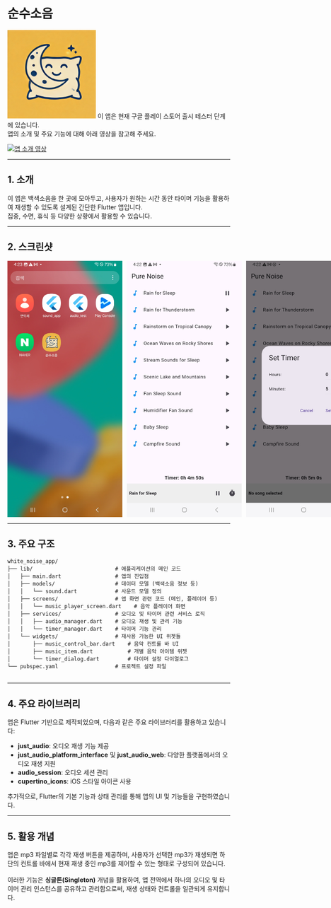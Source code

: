 # 순수소음
<img src="asset/images/app_icon.png" alt="앱 아이콘" width="200" />
이 앱은 현재 구글 플레이 스토어 출시 테스터 단계에 있습니다.<br />
앱의 소개 및 주요 기능에 대해 아래 영상을 참고해 주세요.


[![앱 소개 영상](https://img.youtube.com/vi/VIDEO_ID/0.jpg)](https://www.youtube.com/watch?v=VIDEO_ID)

---

## 1. 소개

이 앱은 백색소음을 한 곳에 모아두고, 사용자가 원하는 시간 동안 타이머 기능을 활용하여 재생할 수 있도록 설계된 간단한 Flutter 앱입니다.<br />
집중, 수면, 휴식 등 다양한 상황에서 활용할 수 있습니다.

---

## 2. 스크린샷

<div style="display: flex; gap: 10px;">
  <img src="asset/images/Screenshot_1.jpg" alt="Screenshot 1" width="260" />
  <img src="asset/images/Screenshot_2.jpg" alt="Screenshot 2" width="260" />
  <img src="asset/images/Screenshot_3.jpg" alt="Screenshot 3" width="260" />
</div>

---

## 3. 주요 구조
```
white_noise_app/
├── lib/                          # 애플리케이션의 메인 코드
│   ├── main.dart                 # 앱의 진입점
│   ├── models/                   # 데이터 모델 (백색소음 정보 등)
│   │   └── sound.dart            # 사운드 모델 정의
│   ├── screens/                  # 앱 화면 관련 코드 (메인, 플레이어 등)
│   │   └── music_player_screen.dart    # 음악 플레이어 화면
│   ├── services/                 # 오디오 및 타이머 관련 서비스 로직
│   │   ├── audio_manager.dart    # 오디오 재생 및 관리 기능
│   │   └── timer_manager.dart    # 타이머 기능 관리
│   └── widgets/                  # 재사용 가능한 UI 위젯들
│       ├── music_control_bar.dart    # 음악 컨트롤 바 UI
│       ├── music_item.dart           # 개별 음악 아이템 위젯
│       └── timer_dialog.dart         # 타이머 설정 다이얼로그
└── pubspec.yaml                  # 프로젝트 설정 파일


```

---

## 4. 주요 라이브러리
앱은 Flutter 기반으로 제작되었으며, 다음과 같은 주요 라이브러리를 활용하고 있습니다:

- **just_audio**: 오디오 재생 기능 제공
- **just_audio_platform_interface** 및 **just_audio_web**: 다양한 플랫폼에서의 오디오 재생 지원
- **audio_session**: 오디오 세션 관리
- **cupertino_icons**: iOS 스타일 아이콘 사용

추가적으로, Flutter의 기본 기능과 상태 관리를 통해 앱의 UI 및 기능들을 구현하였습니다.

---

## 5. 활용 개념
앱은 mp3 파일별로 각각 재생 버튼을 제공하며, 사용자가 선택한 mp3가 재생되면 하단의 컨트롤 바에서 현재 재생 중인 mp3를 제어할 수 있는 형태로 구성되어 있습니다.<br /><br />
이러한 기능은 **싱글톤(Singleton)** 개념을 활용하여, 앱 전역에서 하나의 오디오 및 타이머 관리 인스턴스를 공유하고 관리함으로써, 재생 상태와 컨트롤을 일관되게 유지합니다.
